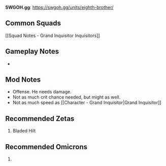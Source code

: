 **SWGOH.gg**: https://swgoh.gg/units/eighth-brother/

## Common Squads

[[Squad Notes - Grand Inquisitor Inquisitors]]

## Gameplay Notes

 - 

## Mod Notes

 - Offense. He needs damage. 
 - Not as much crit chance needed, but might as well.
 - Not as much speed as [[Character - Grand Inquisitor|Grand Inquisitor]]

## Recommended Zetas

1. Bladed Hilt

## Recommended Omicrons

1. 